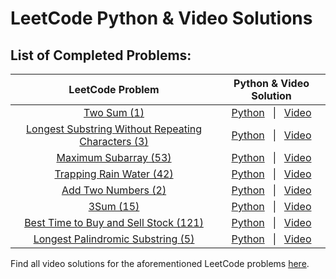 # LeetCode Python & Video Solutions
## List of Completed Problems:
| LeetCode Problem | Python & Video Solution |
| :--------: | :-------: |
| [Two Sum (1)](https://leetcode.com/problems/two-sum/) | [Python](https://github.com/HarisK03/leetcode-solutions/blob/2b77c375411913ac54c4452b8c01c4af84e53ad1/two_sum.py) &nbsp; &#124; &nbsp; [Video](https://www.youtube.com/watch?v=9mkQmK_GOx0) |
| [Longest Substring Without Repeating Characters (3)](https://leetcode.com/problems/longest-substring-without-repeating-characters/) | [Python](https://github.com/HarisK03/leetcode-solutions/blob/2b77c375411913ac54c4452b8c01c4af84e53ad1/longest_substring_without_repeating_characters.py) &nbsp; &#124; &nbsp; [Video](https://www.youtube.com/watch?v=VP4gPDmfGyM) |
| [Maximum Subarray (53)](https://leetcode.com/problems/maximum-subarray/) | [Python](https://github.com/HarisK03/leetcode-solutions/blob/2b77c375411913ac54c4452b8c01c4af84e53ad1/maximum_subarray.py) &nbsp; &#124; &nbsp; [Video](https://www.youtube.com/watch?v=tCtOojn-k08) |
| [Trapping Rain Water (42)](https://leetcode.com/problems/trapping-rain-water/) | [Python](https://github.com/HarisK03/leetcode-solutions/blob/2b77c375411913ac54c4452b8c01c4af84e53ad1/trapping_rainwater.py) &nbsp; &#124; &nbsp; [Video](https://www.youtube.com/watch?v=VfSvo69Oxd4) |
| [Add Two Numbers (2)](https://leetcode.com/problems/add-two-numbers/) | [Python](https://github.com/HarisK03/leetcode-solutions/blob/2b77c375411913ac54c4452b8c01c4af84e53ad1/add_two_numbers.py) &nbsp; &#124; &nbsp; [Video](https://www.youtube.com/watch?v=s2_8re0tG_8) |
| [3Sum (15)](https://leetcode.com/problems/3sum/) | [Python](https://github.com/HarisK03/leetcode-solutions/blob/2b77c375411913ac54c4452b8c01c4af84e53ad1/3sum.py) &nbsp; &#124; &nbsp; [Video](https://www.youtube.com/watch?v=JBUDTXXaBh0) |
| [Best Time to Buy and Sell Stock (121)](https://leetcode.com/problems/best-time-to-buy-and-sell-stock/) | [Python](https://github.com/HarisK03/leetcode-solutions/blob/8bfa13f8895d7d634f92bcf60e298b455e3af71f/best_time_to_buy_and_sell_stock.py) &nbsp; &#124; &nbsp; [Video](https://www.youtube.com/watch?v=Zzg1hMBFKI8) |
| [Longest Palindromic Substring (5)](https://leetcode.com/problems/longest-palindromic-substring/) | [Python](https://github.com/HarisK03/leetcode-solutions/blob/cb8d55a182b55652ccb6ac652a16bd8b9d0a8c68/longest_palindromic_substring.py) &nbsp; &#124; &nbsp; [Video](https://www.youtube.com/watch?v=yIOcadnp6TM) |

Find all video solutions for the aforementioned LeetCode problems [here](https://www.youtube.com/playlist?list=PLpwFug7yBsWCwIr2OvwPgr_1DuCSFmJzy).
